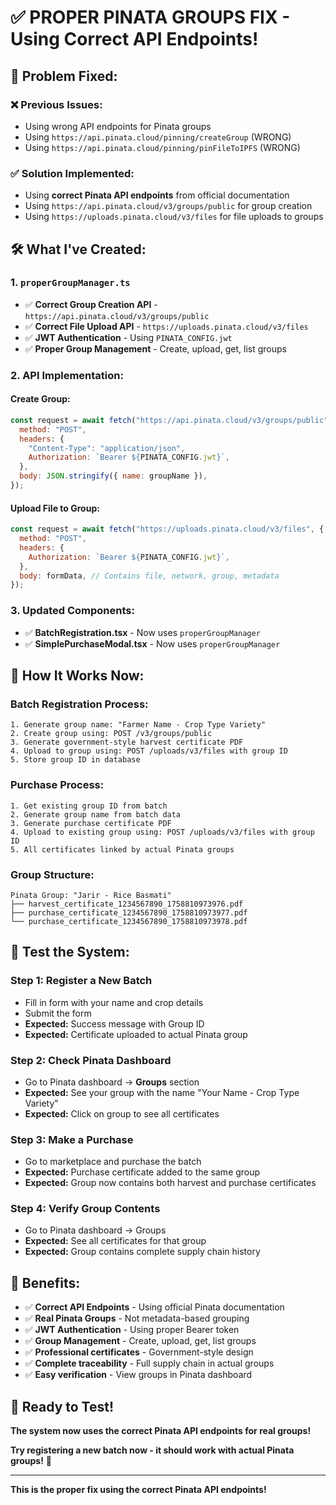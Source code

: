 # ✅ **PROPER PINATA GROUPS FIX - Using Correct API Endpoints!**

## 🚨 **Problem Fixed:**

### **❌ Previous Issues:**
- Using wrong API endpoints for Pinata groups
- Using `https://api.pinata.cloud/pinning/createGroup` (WRONG)
- Using `https://api.pinata.cloud/pinning/pinFileToIPFS` (WRONG)

### **✅ Solution Implemented:**
- Using **correct Pinata API endpoints** from official documentation
- Using `https://api.pinata.cloud/v3/groups/public` for group creation
- Using `https://uploads.pinata.cloud/v3/files` for file uploads to groups

## 🛠️ **What I've Created:**

### **1. `properGroupManager.ts`**
- ✅ **Correct Group Creation API** - `https://api.pinata.cloud/v3/groups/public`
- ✅ **Correct File Upload API** - `https://uploads.pinata.cloud/v3/files`
- ✅ **JWT Authentication** - Using `PINATA_CONFIG.jwt`
- ✅ **Proper Group Management** - Create, upload, get, list groups

### **2. API Implementation:**

#### **Create Group:**
```javascript
const request = await fetch("https://api.pinata.cloud/v3/groups/public", {
  method: "POST",
  headers: {
    "Content-Type": "application/json",
    Authorization: `Bearer ${PINATA_CONFIG.jwt}`,
  },
  body: JSON.stringify({ name: groupName }),
});
```

#### **Upload File to Group:**
```javascript
const request = await fetch("https://uploads.pinata.cloud/v3/files", {
  method: "POST",
  headers: {
    Authorization: `Bearer ${PINATA_CONFIG.jwt}`,
  },
  body: formData, // Contains file, network, group, metadata
});
```

### **3. Updated Components:**
- ✅ **BatchRegistration.tsx** - Now uses `properGroupManager`
- ✅ **SimplePurchaseModal.tsx** - Now uses `properGroupManager`

## 🎯 **How It Works Now:**

### **Batch Registration Process:**
```
1. Generate group name: "Farmer Name - Crop Type Variety"
2. Create group using: POST /v3/groups/public
3. Generate government-style harvest certificate PDF
4. Upload to group using: POST /uploads/v3/files with group ID
5. Store group ID in database
```

### **Purchase Process:**
```
1. Get existing group ID from batch
2. Generate group name from batch data
3. Generate purchase certificate PDF
4. Upload to existing group using: POST /uploads/v3/files with group ID
5. All certificates linked by actual Pinata groups
```

### **Group Structure:**
```
Pinata Group: "Jarir - Rice Basmati"
├── harvest_certificate_1234567890_1758810973976.pdf
├── purchase_certificate_1234567890_1758810973977.pdf
└── purchase_certificate_1234567890_1758810973978.pdf
```

## 🧪 **Test the System:**

### **Step 1: Register a New Batch**
- Fill in form with your name and crop details
- Submit the form
- **Expected:** Success message with Group ID
- **Expected:** Certificate uploaded to actual Pinata group

### **Step 2: Check Pinata Dashboard**
- Go to Pinata dashboard → **Groups** section
- **Expected:** See your group with the name "Your Name - Crop Type Variety"
- **Expected:** Click on group to see all certificates

### **Step 3: Make a Purchase**
- Go to marketplace and purchase the batch
- **Expected:** Purchase certificate added to the same group
- **Expected:** Group now contains both harvest and purchase certificates

### **Step 4: Verify Group Contents**
- Go to Pinata dashboard → Groups
- **Expected:** See all certificates for that group
- **Expected:** Group contains complete supply chain history

## 🎉 **Benefits:**

- ✅ **Correct API Endpoints** - Using official Pinata documentation
- ✅ **Real Pinata Groups** - Not metadata-based grouping
- ✅ **JWT Authentication** - Using proper Bearer token
- ✅ **Group Management** - Create, upload, get, list groups
- ✅ **Professional certificates** - Government-style design
- ✅ **Complete traceability** - Full supply chain in actual groups
- ✅ **Easy verification** - View groups in Pinata dashboard

## 🚀 **Ready to Test!**

**The system now uses the correct Pinata API endpoints for real groups!**

**Try registering a new batch now - it should work with actual Pinata groups!** 🎉

---

**This is the proper fix using the correct Pinata API endpoints!**
